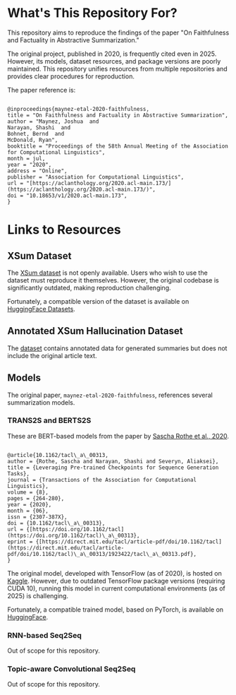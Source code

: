 # What's This Repository For?

This repository aims to reproduce the findings of the paper "On Faithfulness and Factuality in Abstractive Summarization."

The original project, published in 2020, is frequently cited even in 2025. However, its models, dataset resources, and package versions are poorly maintained. This repository unifies resources from multiple repositories and provides clear procedures for reproduction.

The paper reference is:

```

@inproceedings{maynez-etal-2020-faithfulness,
title = "On Faithfulness and Factuality in Abstractive Summarization",
author = "Maynez, Joshua  and
Narayan, Shashi  and
Bohnet, Bernd  and
McDonald, Ryan",
booktitle = "Proceedings of the 58th Annual Meeting of the Association for Computational Linguistics",
month = jul,
year = "2020",
address = "Online",
publisher = "Association for Computational Linguistics",
url = "[https://aclanthology.org/2020.acl-main.173/](https://aclanthology.org/2020.acl-main.173/)",
doi = "10.18653/v1/2020.acl-main.173",
}

```

# Links to Resources

## XSum Dataset

The [XSum dataset](https://github.com/EdinburghNLP/XSum) is not openly available. Users who wish to use the dataset must reproduce it themselves. However, the original codebase is significantly outdated, making reproduction challenging.

Fortunately, a compatible version of the dataset is available on [HuggingFace Datasets](https://huggingface.co/datasets/shalinik/xsum).


## Annotated XSum Hallucination Dataset

The [dataset](https://github.com/google-research-datasets/xsum_hallucination_annotations) contains annotated data for generated summaries but does not include the original article text.

## Models

The original paper, `maynez-etal-2020-faithfulness`, references several summarization models.

### TRANS2S and BERTS2S

These are BERT-based models from the paper by [Sascha Rothe et al., 2020](https://direct.mit.edu/tacl/article/doi/10.1162/tacl_a_00313/96450/Leveraging-Pre-trained-Checkpoints-for-Sequence).

```

@article{10.1162/tacl\_a\_00313,
author = {Rothe, Sascha and Narayan, Shashi and Severyn, Aliaksei},
title = {Leveraging Pre-trained Checkpoints for Sequence Generation Tasks},
journal = {Transactions of the Association for Computational Linguistics},
volume = {8},
pages = {264-280},
year = {2020},
month = {06},
issn = {2307-387X},
doi = {10.1162/tacl\_a\_00313},
url = {[https://doi.org/10.1162/tacl](https://doi.org/10.1162/tacl)\_a\_00313},
eprint = {[https://direct.mit.edu/tacl/article-pdf/doi/10.1162/tacl](https://direct.mit.edu/tacl/article-pdf/doi/10.1162/tacl)\_a\_00313/1923422/tacl\_a\_00313.pdf},
}

```

The original model, developed with TensorFlow (as of 2020), is hosted on [Kaggle](https://www.kaggle.com/models/google/bertseq2seq/TensorFlow1/roberta24-bbc/1). However, due to outdated TensorFlow package versions (requiring CUDA 10), running this model in current computational environments (as of 2025) is challenging.

Fortunately, a compatible trained model, based on PyTorch, is available on [HuggingFace](https://huggingface.co/google/roberta2roberta_L-24_bbc).


### RNN-based Seq2Seq

Out of scope for this repository.

### Topic-aware Convolutional Seq2Seq

Out of scope for this repository.
